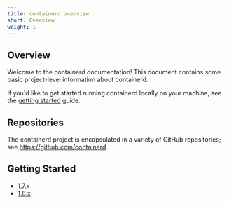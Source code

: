 ```yaml
---
title: containerd overview
short: Overview
weight: 1
---
```


## Overview

Welcome to the containerd documentation! This document contains some basic project-level information about containerd.

If you'd like to get started running containerd locally on your machine, see the [getting started](#getting-started) guide.

## Repositories

The containerd project is encapsulated in a variety of GitHub repositories; see https://github.com/containerd .

## Getting Started

- [1.7.x](v1.7.x/docs/getting-started/)
- [1.6.x](v1.6.x/docs/getting-started/)
